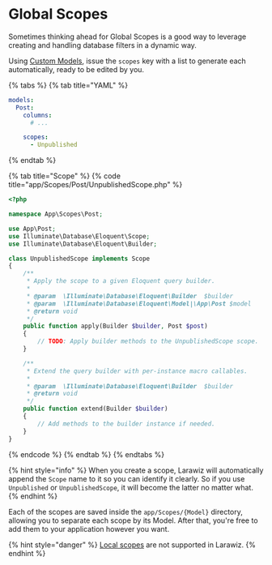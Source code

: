 # Global Scopes

Sometimes thinking ahead for Global Scopes is a good way to leverage creating and handling database filters in a dynamic way. 

Using [Custom Models](./#custom-model), issue the `scopes` key with a list to generate each automatically, ready to be edited by you.

{% tabs %}
{% tab title="YAML" %}
```yaml
models:
  Post:
    columns:
      # ...

    scopes:
      - Unpublished
```
{% endtab %}

{% tab title="Scope" %}
{% code title="app/Scopes/Post/UnpublishedScope.php" %}
```php
<?php

namespace App\Scopes\Post;

use App\Post;
use Illuminate\Database\Eloquent\Scope;
use Illuminate\Database\Eloquent\Builder;

class UnpublishedScope implements Scope
{
    /**
     * Apply the scope to a given Eloquent query builder.
     *
     * @param  \Illuminate\Database\Eloquent\Builder  $builder
     * @param  \Illuminate\Database\Eloquent\Model|\App\Post $model
     * @return void
     */
    public function apply(Builder $builder, Post $post)
    {
        // TODO: Apply builder methods to the UnpublishedScope scope.
    }

    /**
     * Extend the query builder with per-instance macro callables.
     *
     * @param  \Illuminate\Database\Eloquent\Builder  $builder
     * @return void
     */
    public function extend(Builder $builder)
    {
        // Add methods to the builder instance if needed.
    }
}
```
{% endcode %}
{% endtab %}
{% endtabs %}

{% hint style="info" %}
When you create a scope, Larawiz will automatically append the `Scope` name to it so you can identify it clearly. So if you use `Unpublished` or `UnpublishedScope`, it will become the latter no matter what.
{% endhint %}

Each of the scopes are saved inside the `app/Scopes/{Model}` directory, allowing you to separate each scope by its Model. After that, you're free to add them to your application however you want.

{% hint style="danger" %}
[Local scopes](https://laravel.com/docs/7.x/eloquent#local-scopes) are not supported in Larawiz.
{% endhint %}


